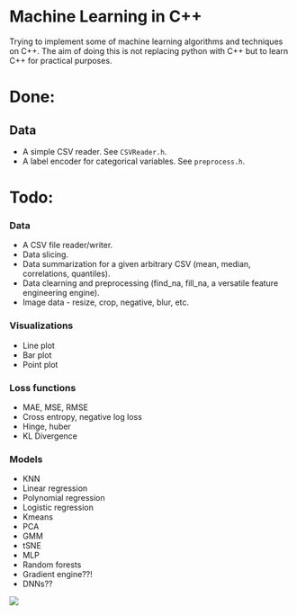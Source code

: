 # Machine Learning in C++
Trying to implement some of machine learning algorithms and techniques on C++. The aim of doing this is not replacing python with C++ but to learn C++ for practical purposes.

# Done:
## Data
- A simple CSV reader. See `CSVReader.h`.
- A label encoder for categorical variables. See `preprocess.h`.

# Todo:
### Data
- A CSV file reader/writer.
- Data slicing.
- Data summarization for a given arbitrary CSV (mean, median, correlations, quantiles).
- Data clearning and preprocessing (find_na, fill_na, a versatile feature engineering engine).
- Image data - resize, crop, negative, blur, etc.

### Visualizations
- Line plot
- Bar plot
- Point plot

### Loss functions
- MAE, MSE, RMSE
- Cross entropy, negative log loss
- Hinge, huber
- KL Divergence


### Models
- KNN
- Linear regression
- Polynomial regression
- Logistic regression
- Kmeans
- PCA
- GMM
- tSNE
- MLP
- Random forests
- Gradient engine??!
- DNNs??

![](https://i.imgur.com/3lMe1jY.png)